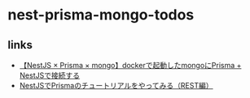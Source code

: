 # nest-prisma-mongo-todos

## links
- [【NestJS × Prisma × mongo】dockerで起動したmongoにPrisma + NestJSで接続する](https://zenn.dev/jy8752/articles/ac7799611cf684)
- [NestJSでPrismaのチュートリアルをやってみる（REST編）](https://zenn.dev/tossy_yukky/articles/0075f9f0054b39d4ef59)
